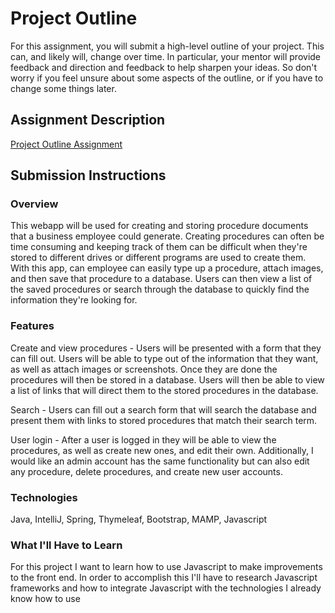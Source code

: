 # Project Outline
For this assignment, you will submit a high-level outline of your project. This can, and likely will, change over time. In particular, your mentor will provide feedback and direction and feedback to help sharpen your ideas. So don't worry if you feel unsure about some aspects of the outline, or if you have to change some things later.

## Assignment Description
[Project Outline Assignment](https://education.launchcode.org/liftoff/assignments/project-outline/)

## Submission Instructions

### Overview
This webapp will be used for creating and storing procedure documents that a business employee could generate. Creating procedures can often be time consuming and keeping track of them can be difficult when they're stored to different drives or different programs are used to create them. With this app, can employee can easily type up a procedure, attach images, and then save that procedure to a database. Users can then view a list of the saved procedures or search through the database to quickly find the information they're looking for.
### Features
Create and view procedures - Users will be presented with a form that they can fill out. Users will be able to type out of the information that they want, as well as attach images or screenshots. Once they are done the procedures will then be stored in a database. Users will then be able to view a list of links that will direct them to the stored procedures in the database.

Search - Users can fill out a search form that will search the database and present them with links to stored procedures that match their search term.

User login - After a user is logged in they will be able to view the procedures, as well as create new ones, and edit their own. Additionally, I would like an admin account has the same functionality but can also edit any procedure, delete procedures, and create new user accounts.


### Technologies
Java, IntelliJ, Spring, Thymeleaf, Bootstrap, MAMP, Javascript

### What I'll Have to Learn
For this project I want to learn how to use Javascript to make improvements to the front end. In order to accomplish this I'll have to research Javascript frameworks and how to integrate Javascript with the technologies I already know how to use

